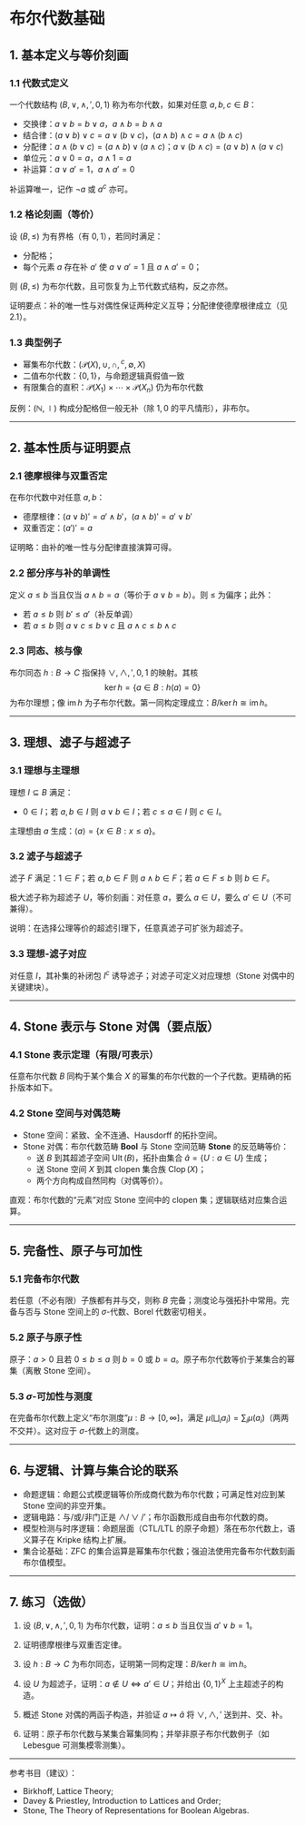 # 布尔代数基础

## 1. 基本定义与等价刻画

### 1.1 代数式定义

一个代数结构 $(B, \vee, \wedge, {}', 0, 1)$ 称为布尔代数，如果对任意 $a,b,c\in B$：

- 交换律：$a\vee b=b\vee a$，$a\wedge b=b\wedge a$
- 结合律：$(a\vee b)\vee c=a\vee(b\vee c)$，$(a\wedge b)\wedge c=a\wedge(b\wedge c)$
- 分配律：$a\wedge(b\vee c)=(a\wedge b)\vee(a\wedge c)$；$a\vee(b\wedge c)=(a\vee b)\wedge(a\vee c)$
- 单位元：$a\vee 0=a$，$a\wedge 1=a$
- 补运算：$a\vee a'=1$，$a\wedge a'=0$

补运算唯一，记作 $\neg a$ 或 $a^c$ 亦可。

### 1.2 格论刻画（等价）

设 $(B,\le)$ 为有界格（有 $0,1$），若同时满足：

- 分配格；
- 每个元素 $a$ 存在补 $a'$ 使 $a\vee a'=1$ 且 $a\wedge a'=0$；

则 $(B,\le)$ 为布尔代数，且可恢复为上节代数式结构，反之亦然。

证明要点：补的唯一性与对偶性保证两种定义互导；分配律使德摩根律成立（见 2.1）。

### 1.3 典型例子

- 幂集布尔代数：$(\mathcal P(X),\cup,\cap,{}^c,\emptyset,X)$
- 二值布尔代数：$\{0,1\}$，与命题逻辑真假值一致
- 有限集合的直积：$\mathcal P(X_1)\times\cdots\times\mathcal P(X_n)$ 仍为布尔代数

反例：$(\mathbb N,\mid)$ 构成分配格但一般无补（除 $1,0$ 的平凡情形），非布尔。

---

## 2. 基本性质与证明要点

### 2.1 德摩根律与双重否定

在布尔代数中对任意 $a,b$：

- 德摩根律：$(a\vee b)'=a'\wedge b'$，$(a\wedge b)'=a'\vee b'$
- 双重否定：$(a')'=a$

证明略：由补的唯一性与分配律直接演算可得。

### 2.2 部分序与补的单调性

定义 $a\le b$ 当且仅当 $a\wedge b=a$（等价于 $a\vee b=b$）。则 $\le$ 为偏序；此外：

- 若 $a\le b$ 则 $b'\le a'$（补反单调）
- 若 $a\le b$ 则 $a\vee c\le b\vee c$ 且 $a\wedge c\le b\wedge c$

### 2.3 同态、核与像

布尔同态 $h:B\to C$ 指保持 $\vee,\wedge,{}',0,1$ 的映射。其核
$$\ker h=\{a\in B: h(a)=0\}$$
为布尔理想；像 $\operatorname{im}h$ 为子布尔代数。第一同构定理成立：$B/\ker h\cong \operatorname{im}h$。

---

## 3. 理想、滤子与超滤子

### 3.1 理想与主理想

理想 $I\subseteq B$ 满足：

- $0\in I$；若 $a,b\in I$ 则 $a\vee b\in I$；若 $c\le a\in I$ 则 $c\in I$。

主理想由 $a$ 生成：$\langle a\rangle=\{x\in B: x\le a\}$。

### 3.2 滤子与超滤子

滤子 $F$ 满足：$1\in F$；若 $a,b\in F$ 则 $a\wedge b\in F$；若 $a\in F\le b$ 则 $b\in F$。

极大滤子称为超滤子 $U$，等价刻画：对任意 $a$，要么 $a\in U$，要么 $a'\in U$（不可兼得）。

说明：在选择公理等价的超滤引理下，任意真滤子可扩张为超滤子。

### 3.3 理想-滤子对应

对任意 $I$，其补集的补闭包 $I^c$ 诱导滤子；对滤子可定义对应理想（Stone 对偶中的关键建块）。

---

## 4. Stone 表示与 Stone 对偶（要点版）

### 4.1 Stone 表示定理（有限/可表示）

任意布尔代数 $B$ 同构于某个集合 $X$ 的幂集的布尔代数的一个子代数。更精确的拓扑版本如下。

### 4.2 Stone 空间与对偶范畴

- Stone 空间：紧致、全不连通、Hausdorff 的拓扑空间。
- Stone 对偶：布尔代数范畴 $\mathbf{Bool}$ 与 Stone 空间范畴 $\mathbf{Stone}$ 的反范畴等价：
  - 送 $B$ 到其超滤子空间 $\operatorname{Ult}(B)$，拓扑由集合 $\widehat a=\{U: a\in U\}$ 生成；
  - 送 Stone 空间 $X$ 到其 clopen 集合族 $\operatorname{Clop}(X)$；
  - 两个方向构成自然同构（对偶等价）。

直观：布尔代数的“元素”对应 Stone 空间中的 clopen 集；逻辑联结对应集合运算。

---

## 5. 完备性、原子与可加性

### 5.1 完备布尔代数

若任意（不必有限）子族都有并与交，则称 $B$ 完备；测度论与强拓扑中常用。完备与否与 Stone 空间上的 $\sigma$-代数、Borel 代数密切相关。

### 5.2 原子与原子性

原子：$a>0$ 且若 $0\le b\le a$ 则 $b=0$ 或 $b=a$。原子布尔代数等价于某集合的幂集（离散 Stone 空间）。

### 5.3 $\sigma$-可加性与测度

在完备布尔代数上定义“布尔测度”$\mu:B\to[0,\infty]$，满足 $\mu(\bigsqcup_i a_i)=\sum_i\mu(a_i)$（两两不交并）。这对应于 $\sigma$-代数上的测度。

---

## 6. 与逻辑、计算与集合论的联系

- 命题逻辑：命题公式模逻辑等价所成商代数为布尔代数；可满足性对应到某 Stone 空间的非空开集。
- 逻辑电路：与/或/非门正是 $\wedge/\vee/{}'$；布尔函数形成自由布尔代数的商。
- 模型检测与时序逻辑：命题层面（CTL/LTL 的原子命题）落在布尔代数上，语义算子在 Kripke 结构上扩展。
- 集合论基础：ZFC 的集合运算是幂集布尔代数；强迫法使用完备布尔代数刻画布尔值模型。

---

## 7. 练习（选做）

1) 设 $(B,\vee,\wedge,{}',0,1)$ 为布尔代数，证明：$a\le b$ 当且仅当 $a'\vee b=1$。

2) 证明德摩根律与双重否定律。

3) 设 $h:B\to C$ 为布尔同态，证明第一同构定理：$B/\ker h\cong \operatorname{im}h$。

4) 设 $U$ 为超滤子，证明：$a\notin U\Leftrightarrow a'\in U$；并给出 $\{0,1\}^X$ 上主超滤子的构造。

5) 概述 Stone 对偶的两函子构造，并验证 $a\mapsto \widehat a$ 将 $\vee,\wedge,{}'$ 送到并、交、补。

6) 证明：原子布尔代数与某集合幂集同构；并举非原子布尔代数例子（如 Lebesgue 可测集模零测集）。

---

参考书目（建议）：

- Birkhoff, Lattice Theory;
- Davey & Priestley, Introduction to Lattices and Order;
- Stone, The Theory of Representations for Boolean Algebras.

